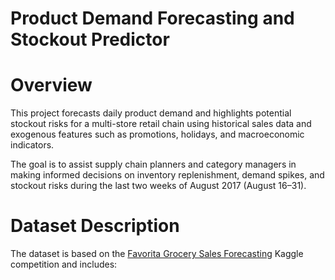 # Product Demand Forecasting and Stockout Predictor

# Overview
This project forecasts daily product demand and highlights potential stockout risks for a multi-store retail chain using historical sales data and exogenous features such as promotions, holidays, and macroeconomic indicators.

The goal is to assist supply chain planners and category managers in making informed decisions on inventory replenishment, demand spikes, and stockout risks during the last two weeks of August 2017 (August 16–31).

# Dataset Description
The dataset is based on the [Favorita Grocery Sales Forecasting](https://www.kaggle.com/competitions/favorita-grocery-sales-forecasting/data) Kaggle competition and includes:


